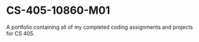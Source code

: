 # CS-405-10860-M01

A portfolio containing all of my completed coding assignments and projects for CS 405.
